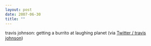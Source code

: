 ```yaml
---
layout: post
date: 2007-06-30
title: ""
---
```

travis johnson: getting a burrito at laughing planet (via <a href="http://twitter.com/travisj/statuses/128298592">Twitter / travis johnson</a>)
